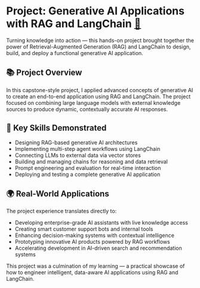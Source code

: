 # Project: Generative AI Applications with RAG and LangChain [🔗](https://coursera.org/share/5a9e7af0410cfbf681e566a9b9725b7c)

Turning knowledge into action — this hands-on project brought together the power of Retrieval-Augmented Generation (RAG) and LangChain to design, build, and deploy a functional generative AI application.

## 📚 Project Overview

In this capstone-style project, I applied advanced concepts of generative AI to create an end-to-end application using RAG and LangChain. The project focused on combining large language models with external knowledge sources to produce dynamic, contextually accurate AI responses.

## 🧠 Key Skills Demonstrated

- Designing RAG-based generative AI architectures  
- Implementing multi-step agent workflows using LangChain  
- Connecting LLMs to external data via vector stores  
- Building and managing chains for reasoning and data retrieval  
- Prompt engineering and evaluation for real-time interaction  
- Deploying and testing a complete generative AI application

## 🌍 Real-World Applications

The project experience translates directly to:

- Developing enterprise-grade AI assistants with live knowledge access  
- Creating smart customer support bots and internal tools  
- Enhancing decision-making systems with contextual intelligence  
- Prototyping innovative AI products powered by RAG workflows  
- Accelerating development in AI-driven search and recommendation systems

This project was a culmination of my learning — a practical showcase of how to engineer intelligent, data-aware AI applications using RAG and LangChain.